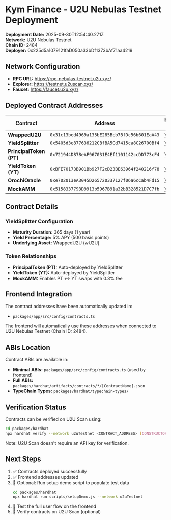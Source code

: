 # Kym Finance - U2U Nebulas Testnet Deployment

**Deployment Date:** 2025-09-30T12:54:40.271Z  
**Network:** U2U Nebulas Testnet  
**Chain ID:** 2484  
**Deployer:** 0x225d5a1079121faD050a33bDf1373bAf71aa4219

## Network Configuration

- **RPC URL:** https://rpc-nebulas-testnet.u2u.xyz/
- **Explorer:** https://testnet.u2uscan.xyz/
- **Faucet:** https://faucet.u2u.xyz/

## Deployed Contract Addresses

| Contract | Address | Explorer Link |
|----------|---------|---------------|
| **WrappedU2U** | `0x31c13bed4969a135bE285Bcb7BfDc56b601EaA43` | [View](https://testnet.u2uscan.xyz/address/0x31c13bed4969a135bE285Bcb7BfDc56b601EaA43) |
| **YieldSplitter** | `0x5405d3e877636212CBfBA5Cd7415ca8C26700Bf4` | [View](https://testnet.u2uscan.xyz/address/0x5405d3e877636212CBfBA5Cd7415ca8C26700Bf4) |
| **PrincipalToken (PT)** | `0x721944D878eAF967031E4Ef1101142ccDD773cF4` | [View](https://testnet.u2uscan.xyz/address/0x721944D878eAF967031E4Ef1101142ccDD773cF4) |
| **YieldToken (YT)** | `0xBFE70173B901Bb927F2cD23BE63964f240216f78` | [View](https://testnet.u2uscan.xyz/address/0xBFE70173B901Bb927F2cD23BE63964f240216f78) |
| **OrochiOracle** | `0xe702013eA3045D265720337127f06a6cCab4Fd15` | [View](https://testnet.u2uscan.xyz/address/0xe702013eA3045D265720337127f06a6cCab4Fd15) |
| **MockAMM** | `0x5158337793D9913b5967B91a32bB328521D7C7fb` | [View](https://testnet.u2uscan.xyz/address/0x5158337793D9913b5967B91a32bB328521D7C7fb) |

## Contract Details

### YieldSplitter Configuration
- **Maturity Duration:** 365 days (1 year)
- **Yield Percentage:** 5% APY (500 basis points)
- **Underlying Asset:** WrappedU2U (wU2U)

### Token Relationships
- **PrincipalToken (PT):** Auto-deployed by YieldSplitter
- **YieldToken (YT):** Auto-deployed by YieldSplitter
- **MockAMM:** Enables PT ↔ YT swaps with 0.3% fee

## Frontend Integration

The contract addresses have been automatically updated in:
- `packages/app/src/config/contracts.ts`

The frontend will automatically use these addresses when connected to U2U Nebulas Testnet (Chain ID: 2484).

## ABIs Location

Contract ABIs are available in:
- **Minimal ABIs:** `packages/app/src/config/contracts.ts` (used by frontend)
- **Full ABIs:** `packages/hardhat/artifacts/contracts/*/[ContractName].json`
- **TypeChain Types:** `packages/hardhat/typechain-types/`

## Verification Status

Contracts can be verified on U2U Scan using:
```bash
cd packages/hardhat
npx hardhat verify --network u2uTestnet <CONTRACT_ADDRESS> [CONSTRUCTOR_ARGS]
```

Note: U2U Scan doesn't require an API key for verification.

## Next Steps

1. ✅ Contracts deployed successfully
2. ✅ Frontend addresses updated
3. 🔄 Optional: Run setup demo script to populate test data
   ```bash
   cd packages/hardhat
   npx hardhat run scripts/setupDemo.js --network u2uTestnet
   ```
4. 🔄 Test the full user flow on the frontend
5. 🔄 Verify contracts on U2U Scan (optional)
